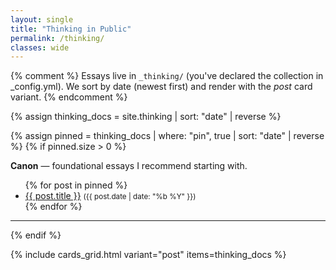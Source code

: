 ```yaml
---
layout: single
title: "Thinking in Public"
permalink: /thinking/
classes: wide
---
```


{% comment %}
Essays live in `_thinking/` (you've declared the collection in _config.yml).
We sort by date (newest first) and render with the *post* card variant.
{% endcomment %}

{% assign thinking_docs = site.thinking | sort: "date" | reverse %}

{% assign pinned = thinking_docs | where: "pin", true | sort: "date" | reverse %}
{% if pinned.size > 0 %}
<div class="notice--primary"><strong>Canon</strong> — foundational essays I recommend starting with.</div>
<ul>
{% for post in pinned %}
  <li><a href="{{ post.url | relative_url }}">{{ post.title }}</a>
      <small>({{ post.date | date: "%b %Y" }})</small></li>
{% endfor %}
</ul>
<hr/>
{% endif %}

{% include cards_grid.html variant="post" items=thinking_docs %}
